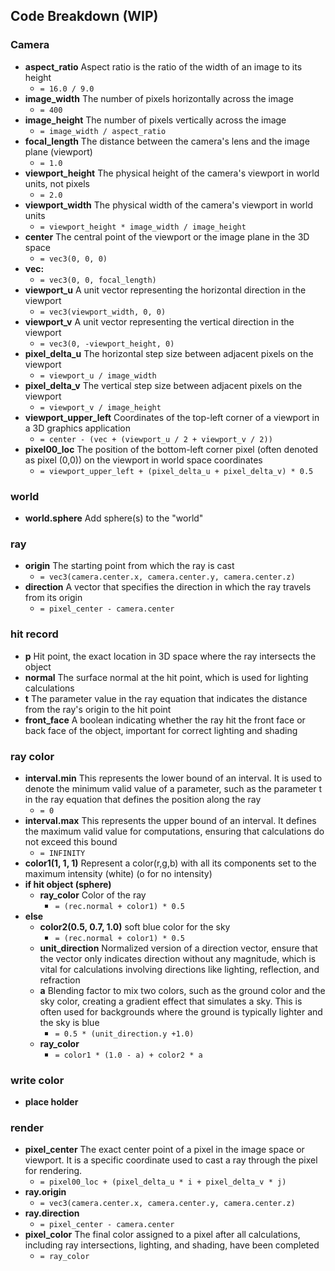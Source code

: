 ## Code Breakdown (WIP)

### Camera
- **aspect_ratio** Aspect ratio is the ratio of the width of an image to its height
  - `= 16.0 / 9.0`
- **image_width** The number of pixels horizontally across the image
  - `= 400`
- **image_height** The number of pixels vertically across the image
  - `= image_width / aspect_ratio`
- **focal_length** The distance between the camera's lens and the image plane (viewport)
  - `= 1.0`
- **viewport_height** The physical height of the camera's viewport in world units, not pixels
  - `= 2.0`
- **viewport_width** The physical width of the camera's viewport in world units
  - `= viewport_height * image_width / image_height`
- **center** The central point of the viewport or the image plane in the 3D space
  - `= vec3(0, 0, 0)`
- **vec:**
  - `= vec3(0, 0, focal_length)`
- **viewport_u** A unit vector representing the horizontal direction in the viewport
  - `= vec3(viewport_width, 0, 0)`
- **viewport_v** A unit vector representing the vertical direction in the viewport
  - `= vec3(0, -viewport_height, 0)`
- **pixel_delta_u** The horizontal step size between adjacent pixels on the viewport
  - `= viewport_u / image_width`
- **pixel_delta_v** The vertical step size between adjacent pixels on the viewport
  - `= viewport_v / image_height`
- **viewport_upper_left** Coordinates of the top-left corner of a viewport in a 3D graphics application
  - `= center - (vec + (viewport_u / 2 + viewport_v / 2))`
- **pixel00_loc** The position of the bottom-left corner pixel (often denoted as pixel (0,0)) on the viewport in world space coordinates
  - `= viewport_upper_left + (pixel_delta_u + pixel_delta_v) * 0.5`

### world
- **world.sphere** Add sphere(s) to the "world"

### ray
- **origin** The starting point from which the ray is cast
  - `= vec3(camera.center.x, camera.center.y, camera.center.z)`
- **direction** A vector that specifies the direction in which the ray travels from its origin
  - `= pixel_center - camera.center`

### hit record
- **p** Hit point, the exact location in 3D space where the ray intersects the object
- **normal** The surface normal at the hit point, which is used for lighting calculations
- **t** The parameter value in the ray equation that indicates the distance from the ray's origin to the hit point
- **front_face** A boolean indicating whether the ray hit the front face or back face of the object, important for correct lighting and shading

### ray color
- **interval.min** This represents the lower bound of an interval. It is used to denote the minimum valid value of a parameter, such as the parameter t in the ray equation that defines the position along the ray
  - `= 0`
- **interval.max** This represents the upper bound of an interval. It defines the maximum valid value for computations, ensuring that calculations do not exceed this bound
  - `= INFINITY`
- **color1(1, 1, 1)** Represent a color(r,g,b) with all its components set to the maximum intensity (white) (o for no intensity)
- **if hit object (sphere)**
  - **ray_color** Color of the ray
    - `= (rec.normal + color1) * 0.5`
- **else**
  - **color2(0.5, 0.7, 1.0)** soft blue color for the sky
    - `= (rec.normal + color1) * 0.5`
  - **unit_direction** Normalized version of a direction vector, ensure that the vector only indicates direction without any magnitude, which is vital for calculations involving directions like lighting, reflection, and refraction
  - **a** Blending factor to mix two colors, such as the ground color and the sky color, creating a gradient effect that simulates a sky. This is often used for backgrounds where the ground is typically lighter and the sky is blue
    - `= 0.5 * (unit_direction.y +1.0)`
  - **ray_color**
    - `= color1 * (1.0 - a) + color2 * a`

### write color
- **place holder**

### render
- **pixel_center** The exact center point of a pixel in the image space or viewport. It is a specific coordinate used to cast a ray through the pixel for rendering.
  - `= pixel00_loc + (pixel_delta_u * i + pixel_delta_v * j)`
- **ray.origin**
  - `= vec3(camera.center.x, camera.center.y, camera.center.z)`
- **ray.direction** 
  - `= pixel_center - camera.center`
- **pixel_color** The final color assigned to a pixel after all calculations, including ray intersections, lighting, and shading, have been completed
  - `= ray_color`
